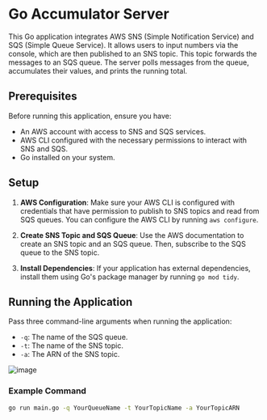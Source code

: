 # Go Accumulator Server



This Go application integrates AWS SNS (Simple Notification Service) and SQS (Simple Queue Service). 
It allows users to input numbers via the console, which are then published to an SNS topic. This topic forwards the messages to an SQS queue. 
The server polls messages from the queue, accumulates their values, and prints the running total.

## Prerequisites

Before running this application, ensure you have:

- An AWS account with access to SNS and SQS services.
- AWS CLI configured with the necessary permissions to interact with SNS and SQS.
- Go installed on your system.

## Setup

1. **AWS Configuration**: Make sure your AWS CLI is configured with credentials that have permission to publish to SNS topics and read from SQS queues. You can configure the AWS CLI by running `aws configure`.

2. **Create SNS Topic and SQS Queue**: Use the AWS documentation to create an SNS topic and an SQS queue. Then, subscribe to the SQS queue to the SNS topic.

3. **Install Dependencies**: If your application has external dependencies, install them using Go's package manager by running `go mod tidy`.

## Running the Application

Pass three command-line arguments when running the application:

- `-q`: The name of the SQS queue.
- `-t`: The name of the SNS topic.
- `-a`: The ARN of the SNS topic.


![image](https://github.com/muathejamil/accumulator/assets/27643048/9f6321d7-6adc-4e18-bba0-1136cbed67a1)

### Example Command

```sh
go run main.go -q YourQueueName -t YourTopicName -a YourTopicARN



